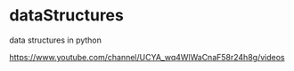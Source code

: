 # dataStructures
data structures in python

https://www.youtube.com/channel/UCYA_wq4WlWaCnaF58r24h8g/videos
